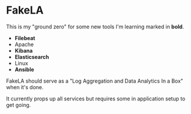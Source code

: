 # FakeLA

This is my "ground zero" for some new tools I'm learning marked in **bold**.

- **Filebeat**
- Apache
- **Kibana**
- **Elasticsearch**
- Linux
- **Ansible**

FakeLA should serve as a "Log Aggregation and Data Analytics In a Box" when it's done.

It currently props up all services but requires some in application setup to get going.  

